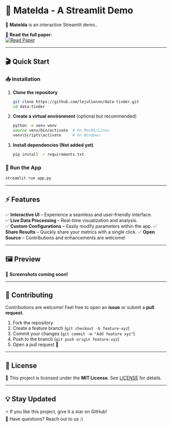 # 🌟 Matelda - A Streamlit Demo

🚀 **Matelda** is an interactive Streamlit demo..

📄 **Read the full paper**:  
[![Read Paper](https://img.shields.io/badge/📄%20Read%20Paper-OpenProceedings-blue)](https://www.openproceedings.org/2025/conf/edbt/paper-98.pdf)

---

## 🎬 Quick Start

### 📥 Installation

1. **Clone the repository**  
   ```bash
   git clone https://github.com/lejuliennn/data-tinder.git
   cd data-tinder
   ```
2. **Create a virtual environment** (optional but recommended)  
   ```bash
   python -m venv venv
   source venv/bin/activate  # On MacOS/Linux
   venv\Scripts\activate     # On Windows
   ```
3. **Install dependencies (Not added yet)**  
   ```bash
   pip install -r requirements.txt
   ```

### 🚀 Run the App
```bash
streamlit run app.py
```

---

## ⚡ Features
✅ **Interactive UI** – Experience a seamless and user-friendly interface.  
✅ **Live Data Processing** – Real-time visualization and analysis.  
✅ **Custom Configurations** – Easily modify parameters within the app.
✅ **Share Results** – Quickly share your metrics with a single click.
✅ **Open Source** – Contributions and enhancements are welcome!

---

## 🖼 Preview

📸 **Screenshots coming soon!**  

---

## 🤝 Contributing

Contributions are welcome! Feel free to open an **issue** or submit a **pull request**.

1. Fork the repository  
2. Create a feature branch (`git checkout -b feature-xyz`)  
3. Commit your changes (`git commit -m "Add feature xyz"`)  
4. Push to the branch (`git push origin feature-xyz`)  
5. Open a pull request 🚀  

---

## 📜 License

📝 This project is licensed under the **MIT License**. See [LICENSE](LICENSE) for details.

---

## 💡 Stay Updated

⭐ If you like this project, give it a star on GitHub!  
📩 Have questions? Reach out to us :)
